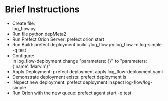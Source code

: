 # Brief Instructions

- Create file:      
    log_flow.py
- Run file
    python depMeta2
- Run Prefect Orion Server: 
    prefect orion start
- Run Build: 
    prefect deployment build ./log_flow.py:log_flow -n log-simple -q test       
- Configure:        
    In log_flow-deployment change "parameters: {}" to "parameters: {'name':'Marvin'}"
- Apply Deployment: 
    prefect deployment apply log_flow-deployment.yaml
- Demonstrate deployment exists: 
    prefect deployment ls
- INspect new deployment: 
    prefect deployment inspect log-flow/log-simple
- Run Orion with the new queue:
     prefect agent start -q test